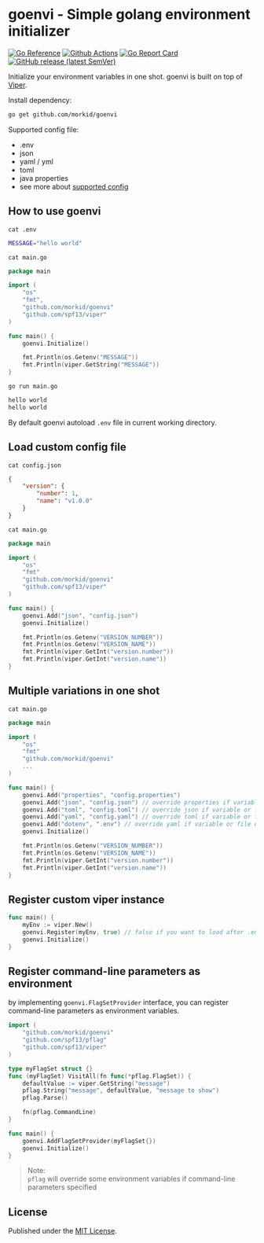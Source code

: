 # goenvi - Simple golang environment initializer

[![Go Reference](https://pkg.go.dev/badge/github.com/morkid/goenvi.svg)](https://pkg.go.dev/github.com/morkid/goenvi)
[![Github Actions](https://github.com/morkid/goenvi/workflows/Go/badge.svg)](https://github.com/morkid/goenvi/actions)
[![Go Report Card](https://goreportcard.com/badge/github.com/morkid/goenvi)](https://goreportcard.com/report/github.com/morkid/goenvi)
[![GitHub release (latest SemVer)](https://img.shields.io/github/v/release/morkid/goenvi)](https://github.com/morkid/goenvi/releases)

Initialize your environment variables in one shot. goenvi is built on top of [Viper](https://github.com/spf13/viper).

Install dependency:
```bash
go get github.com/morkid/goenvi
```

Supported config file:
- .env
- json
- yaml / yml
- toml
- java properties
- see more about [supported config](https://github.com/spf13/viper#what-is-viper)

## How to use goenvi

`cat .env`
```bash
MESSAGE="hello world"
```

`cat main.go`
```go
package main

import (
    "os"
    "fmt",
    "github.com/morkid/goenvi"
    "github.com/spf13/viper"
)

func main() {
    goenvi.Initialize()

    fmt.Println(os.Getenv("MESSAGE"))
    fmt.Println(viper.GetString("MESSAGE"))
}
```

`go run main.go`
```bash
hello world
hello world
```

By default goenvi autoload `.env` file in current working directory.

## Load custom config file

`cat config.json`
```json
{
    "version": {
        "number": 1,
        "name": "v1.0.0"
    }
}
```

`cat main.go`
```go
package main

import (
    "os"
    "fmt"
    "github.com/morkid/goenvi"
    "github.com/spf13/viper"
)

func main() {
    goenvi.Add("json", "config.json")
    goenvi.Initialize()

    fmt.Println(os.Getenv("VERSION_NUMBER"))
    fmt.Println(os.Getenv("VERSION_NAME"))
    fmt.Println(viper.GetInt("version.number"))
    fmt.Println(viper.GetInt("version.name"))
}
```

## Multiple variations in one shot

`cat main.go`
```go
package main

import (
    "os"
    "fmt"
    "github.com/morkid/goenvi"
    ...
)

func main() {
    goenvi.Add("properties", "config.properties")
    goenvi.Add("json", "config.json") // override properties if variable or file does not exists
    goenvi.Add("toml", "config.toml") // override json if variable or file does not exists
    goenvi.Add("yaml", "config.yaml") // override toml if variable or file does not exists
    goenvi.Add("dotenv", ".env") // override yaml if variable or file does not exists
    goenvi.Initialize()

    fmt.Println(os.Getenv("VERSION_NUMBER"))
    fmt.Println(os.Getenv("VERSION_NAME"))
    fmt.Println(viper.GetInt("version.number"))
    fmt.Println(viper.GetInt("version.name"))
}
```

## Register custom viper instance
```go
func main() {
    myEnv := viper.New()
    goenvi.Register(myEnv, true) // false if you want to load after .env loaded
    goenvi.Initialize()
}
```

## Register command-line parameters as environment

by implementing `goenvi.FlagSetProvider` interface, you can register command-line parameters as environment variables.

```go
import (
    "github.com/morkid/goenvi"
    "github.com/spf13/pflag"
    "github.com/spf13/viper"
)

type myFlagSet struct {}
func (myFlagSet) VisitAll(fn func(*pflag.FlagSet)) {
    defaultValue := viper.GetString("message")
    pflag.String("message", defaultValue, "message to show")
    pflag.Parse()

    fn(pflag.CommandLine)
}

func main() {
    goenvi.AddFlagSetProvider(myFlagSet{})
    goenvi.Initialize()
}
```

> Note:  
> `pflag` will override some environment variables if command-line parameters specified

## License

Published under the [MIT License](https://github.com/morkid/goenvi/blob/master/LICENSE).

